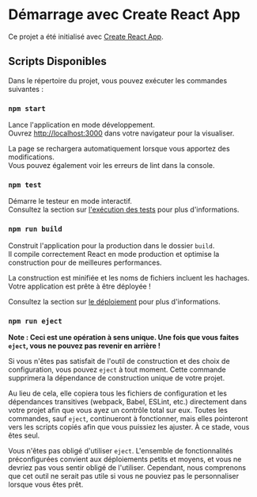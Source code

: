 # Démarrage avec Create React App

Ce projet a été initialisé avec [Create React App](https://github.com/facebook/create-react-app).

## Scripts Disponibles

Dans le répertoire du projet, vous pouvez exécuter les commandes suivantes :

### `npm start`

Lance l'application en mode développement.\
Ouvrez [http://localhost:3000](http://localhost:3000) dans votre navigateur pour la visualiser.

La page se rechargera automatiquement lorsque vous apportez des modifications.\
Vous pouvez également voir les erreurs de lint dans la console.

### `npm test`

Démarre le testeur en mode interactif.\
Consultez la section sur [l'exécution des tests](https://facebook.github.io/create-react-app/docs/running-tests) pour plus d'informations.

### `npm run build`

Construit l'application pour la production dans le dossier `build`.\
Il compile correctement React en mode production et optimise la construction pour de meilleures performances.

La construction est minifiée et les noms de fichiers incluent les hachages.\
Votre application est prête à être déployée !

Consultez la section sur [le déploiement](https://facebook.github.io/create-react-app/docs/deployment) pour plus d'informations.

### `npm run eject`

**Note : Ceci est une opération à sens unique. Une fois que vous faites `eject`, vous ne pouvez pas revenir en arrière !**

Si vous n'êtes pas satisfait de l'outil de construction et des choix de configuration, vous pouvez `eject` à tout moment. Cette commande supprimera la dépendance de construction unique de votre projet.

Au lieu de cela, elle copiera tous les fichiers de configuration et les dépendances transitives (webpack, Babel, ESLint, etc.) directement dans votre projet afin que vous ayez un contrôle total sur eux. Toutes les commandes, sauf `eject`, continueront à fonctionner, mais elles pointeront vers les scripts copiés afin que vous puissiez les ajuster. À ce stade, vous êtes seul.

Vous n'êtes pas obligé d'utiliser `eject`. L'ensemble de fonctionnalités préconfigurées convient aux déploiements petits et moyens, et vous ne devriez pas vous sentir obligé de l'utiliser. Cependant, nous comprenons que cet outil ne serait pas utile si vous ne pouviez pas le personnaliser lorsque vous êtes prêt.

